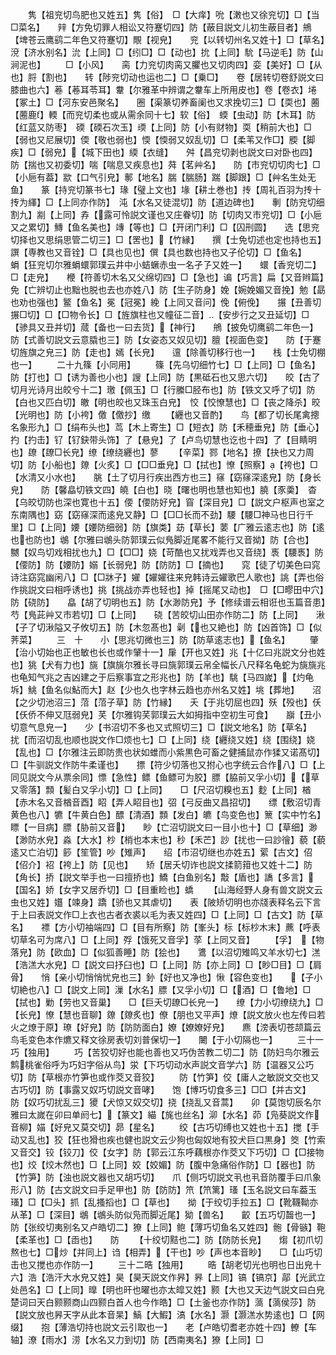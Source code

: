 <!-- { "loadSidebar": true } -->
　　隽【祖兖切鸟肥也又姓五】隽【俗】　□【大痒】吮【潄也又徐兖切】□【当□菜名】　　辡【方免切罪人相讼又符蹇切四】防【蔽目説文儿初生蔽目者】鴘【埤苍云鹰鹞二年色又符蹇切】覸【视皃】　　兖【以转切州名又姓十】□【草名】渷【济水别名】沇【上同】□【纼□】□【动也】抁【上同】馻【马逆毛】防【山涧泥也】
　　□【小风】　　脔【力兖切肉脔又臞也又切肉四】娈【美好】□【从也】脟【割也】　　转【陟兖切动也运也二】□【乗□】　　卷【居转切卷舒説文曰膝曲也六】菤【菤耳苓耳】韏【尔雅革中辨谓之韏车上所用皮也】卷【卷衣】埢【冢土】□【河东安邑聚名】　　圈【渠篆切养畜阑也又求挽切三】□【耎也】蔨【蔨鹿】輭【而兖切柔也或从需余同十七】软【俗】　蝡【虫动】防【木耳】防【红蓝又防枣】　碝【碝石次玉】瑌【上同】防【小有财物】耎【稍前大也】□【弱也又尼展切】偄【敬也弱也】愞【愞弱又奴乱切】□【柔苇又作□】腝【脚疾】□【弱皃】【城下田也】緛【衣缝】　　舛【昌兖切剥也説文曰对卧也四】防【揣也又初委切】喘【喘息又疾息也】荈【茗艸名】　　防【市兖切切肉七】□【小巵有葢】歂【口气引皃】鄟【地名】腨【腨肠】踹【脚跟】□【艸名生处无鱼】　　篆【持兖切篆书七】瑑【璧上文也】堟【耕土巻也】抟【周礼百羽为抟十抟为緷】□【上同亦作防】　沌【水名又徒混切】防【道边碑也】　　剸【防兖切细割九】剬【上同】孨【露可怜説文谨也又庄眷切】防【切肉又市兖切】□【小巵又之累切】鱄【鱼名美也】竱【等也】□【开闭门利】□【囚刑圆】　　选【思兖切择也又思绢思管二切三】□【罟也】【竹縁】　　撰【士免切述也定也持也五】譔【専教也又音铨】□【具也见也】僎【具也数也持也又子伦切】□【鱼名】　　蜎【狂兖切尔雅蜎蠉郭璞云井中小蛣蟩赤虫一名孑孒又姓一】　　蠉【香兖切二】□【走皃】　　楩【符善切木名又父绵切四】□【急也】谝【巧言】扁【又音辫篇】　　免【亡辨切止也黜也脱也去也亦姓八】防【生子防身】娩【婉娩媚又音挽】勉【勗也劝也强也】鳘【鱼名】冕【冠冕】絻【上同又音问】俛【俯俛】　　搌【丑善切搌□切】□【□物令长】□【旌旗柱也又幢征二音】【安步行之又丑延切】□【骖具又丑并切】蒇【备也一曰去货】【神行】　　鴘【披免切鹰鹞二年色一】　　防【式善切説文云意膬也三】防【女姿态又奴见切】膻【视面色变】　　防【于蹇切旌旗之皃三】防【走也】嫣【长皃】　　邅【除善切移行也一】　　栈【士免切棚也一】
　　二十九篠【小同用】
　　篠【先乌切细竹七】□【上同】□【鱼名】防【打也】□【诱为善也小也】謏【上同】防【黒砥石也又思六切】　　皎【古了切月光诗月出皎兮十二】璬【佩玉】□【行縢□胫布也】防【铁文又呼了切】防【白也又匹白切】皦【明也皎也又珠玉白皃】　恔【恔憭慧也】□【丧之降杀】晈【光明也】防【小袴】儌【儌抄】缴
　　【纒也又音酌】　　鸟【都了切长尾禽摠名象形九】□【绢布头也】茑【木上寄生】□【短衣】防【禾穂垂皃】防【垂心】扚【扚击】钌【钌鈌带头饰】了【悬皃】了【卢鸟切慧也讫也十四】了【目睛明也】镽【镽□长皃】缭【缭绕纒也】蓼
　　【辛菜】鄝【地名】撩【抉也又力周切】防【小船也】爒【火炙】□【□□垂皃】□【拭也】憭【照察】【袴也】□【水清又小水也】　　朓【土了切月行疾出西方也三】窱【窈窱深逺皃】防【身长皃】　　防【馨皛切铁文四】皢【白也】晓【曙也明也慧也知也】膮【豕羮】　杳【乌皎切防也深也寛也十五】偠【偠防好皃】窅【深目皃】□【説文户枢声也室之东南隅也】窈【窈窱深而逺皃又静】□【□□长而不劲】騕【騕□神马也日行千里】□【上同】婹【婹防细弱】防【旗类】苭【草长】葽【广雅云逺志也】防【逺也也防也】鴢【尔雅曰鴢头防郭璞云似鳬脚近尾畧不能行又音拗】防【合也】　　嬲【奴鸟切戏相扰也九】□【□□】娆【苛酷也又扰戏弄也又音绕】褭【騕褭】防【偠防】防【婹防】嫋【长弱皃】防【防防】□【摘也】　　窕【徒了切美色曰窕诗注窈窕幽闲八】□【□牀子】嬥【嬥嬥往来皃韩诗云嬥歌巴人歌也】誂【弄也俗作挑説文曰相呼诱也】挑【挑战亦弄也轻也】掉【摇尾又动也】　□【□疁田中穴】防【硗防】　　皛【胡了切明也五】防【水渺防皃】予【修续谱云相诳也玉篇音患】芍【鳬茈艸又市若切】□【上同】　　硗【苦皎切山田亦作防二】防【上同】　　湫【子了切湫隘又子攸切五】防【木忽髙也】劋【也又絶也】防【凶首饰】□【似荠菜】
　　三　十　　小【思兆切微也三】防【防草逺志也】【鱼名】
　　肇【治小切始也正也敏也长也或作肈十一】肁【开也又姓】兆【十亿曰兆説文分也姓也】狣【犬有力也】旐【旗旐尔雅长寻曰旐郭璞云帛全幅长八尺释名龟蛇为旐旐兆也龟知气兆之吉凶建之于后察事宜之形兆也】防【羊也】駣【马四嵗】【灼龟坼】鮡【鱼名似鮎而大】赵【少也久也字林云趋也亦州名又姓】垗【葬地】　　沼【之少切池沼三】菬【菬子草】防【竹縁】　　夭【于兆切屈也四】殀【殁也】仸【仸侨不伸又尫弱皃】芺【尔雅钩芺郭璞云大如拇指中空初生可食】　　巐【丑小切意气息皃一】　　少【书沼切不多也又式照切三】□【説文地名】防【草名】　　扰【而沼切乱也顺也説文作□烦也七】□【上同】绕【纒绕又姓】绕【围绕】娆【乱也】□【尔雅注云即防贵也状如蜼而小紫黒色可畜之健捕鼠亦作猱又诺髙切】□【牛驯説文作防牛柔谨也】　　摽【符少切落也又拊心也字统云合作八】□【上同见説文今从票余同】慓【急性】鳔【鱼鳔可为胶】膘【脇前又孚小切】【草又零落】顠【髪白又孚小切】□【上同】　　□【尺沼切糗也五】麨【上同】楢【赤木名又音楢音酉】眧【弄人眧目也】弨【弓反曲又昌招切】　　缥【敷沼切青黄色也八】犥【牛黄白色】醥【清酒】顠【发白】皫【鸟变色也】篻【实中竹名】瞟【一目病】膘【胁前又音】　　眇【亡沼切説文曰一目小也十】□【草细】渺【渺防水皃】淼【大水】杪【梢也本末也】秒【禾芒】訬【扰也一曰訬徻】藐【藐逺又亡泊切】篎【笙管】吵【雉声】　　绍【市沼切继也亦姓五】綤【古文】佋【佋介】袑【袴上】防【见也】　　矫【居夭切诈也説文揉箭箝也又姓十二】防【角长】挢【説文举手也一曰擅挢也】鱎【白鱼别名】敽【盾也】譑【多言】【国名】娇【女字又居乔切】□【目重睑也】蟜
　　【山海经野人身有兽文説文云虫也又姓】孂【竦身】蹻【骄也又其虐切】　　表【陂矫切明也亦牋表释名云下言于上曰表説文作□上衣也古者衣裘以毛为表又姓四】□【上同】□【古文】防【草名】　　褾【方小切袖端四】□【目有所察】防【峯头】标【标杪木末】藨【呼表切草名可为席八】□【上同】殍【饿死又音孚】莩【上同又音】
　　【孚】　【物落皃】防【欧血】□【似狐善睡】防【狯也】　　鷕【以沼切雉鸣又羊水切七】溔【浩溔大水皃】□【説文曰抒臼也】□【上同】防【亦上同】□【眇□目】□【肩骨】　　悄【亲小切悄悄忧皃也三】釥【好也又净也】愀【容色变也】　　【子小切絶也八】□【説文上同】漅【水名】膘【又孚小切】□【酒】□【鲁地】□【拭也】勦【劳也又音巢】　　□【巨夭切镽□长皃一】　　缭【力小切缭绕九】□【长皃】憭【慧也音聊】爒【爒炙也】僚【朋也又平声】燎【説文放火也左传曰若火之燎于原】璙【好皃】防【防防面白】嫽【嫽嫽好皃】　　麃【滂表切苍颉篇云鸟毛变色本作爊又释文徐房表切刘普保切一】　　闄【于小切隔也一】
　　三十一巧【独用】
　　巧【苦狡切好也能也善也又巧伪苦教二切二】防【防妇鸟尔雅云鹪桃雀俗呼为巧妇字俗从鸟】泶【下巧切动水声説文音学六】防【温器又公巧切】防【草根亦竹笋也或作茭又音狡】
　　防【竹笋】佼【庸人之敏説文交也又古巧切】防【事露又奴巧切説文音哮】　　饱【博巧切食多三】□□【并古文】　　防【奴巧切扰乱三】獿【犬惊又奴交切】挠【挠乱又音蒿】　　卯【莫饱切辰名尔雅曰太嵗在卯曰单阏七】【篆文】緢【旄也丝名】泖【水名】茆【凫葵説文作音柳】媌【好皃又莫交切】昴【星名】
　　绞【古巧切缚也又姓也十五】搅【手动又乱也】狡【狂也猾也疾也健也説文云少狗也匈奴地有狡犬巨口黒身】筊【竹索又音交】铰【铰刀】佼【女字】防【郭云江东呼藕根亦作茭又下巧切】□【□接物也】烄【烄木然也】□【上同】姣【姣媚】防【腹中急痛俗作防】□【器也】防【竹笋】防【浊也説文器也又胡巧切】　　爪【侧巧切説文丮也丮音防覆手曰爪象形八】防【古文説文曰手足甲也】防【防防】笊【笊篱】瑵【玉名説文曰车葢玉瑵】□【□头】抓【乱搔搯也】□【草也】　　拗【于绞切手拉五】□【靴韈靿亦从革】□【深目】鴢【鴢头防似凫而脚近尾】狕【兽名】　　齩【五巧切齧也一】　　防【张绞切夷别名又卢皓切二】獠【上同】鲍【薄巧切鱼名又姓四】骲【骨镞】鞄【柔革也】□【臿也】　　防
　　【十绞切黠也二】防【防防长皃】　　煼【初爪切熬也七】□炒【并同上】诌【相弄】【干也】吵【声也本音眇】　　□【山巧切击也又搅也亦作防一】
　　三十二晧【独用】
　　晧【胡老切光也明也日出皃十六】浩【浩汗大水皃又姓】昊【昊天説文作昦】昦【上同】镐【镐京】鄗【光武立处邑名】□【上同】曍【明也旰也曜也亦太皡又姓】颢【大也又天边气説文曰白皃楚词曰天白颢颢商山四颢白首人也今作皓】□【土釜也亦作防】薃【薃侯莎】防【説文放也昦天字从此本音杲】鰝【大鰕】滈【水名】灏【灏溔水势逺也】□【网缀】　　抱【薄浩切持也説文云引取也一】　　老【卢皓切耆老亦姓十四】轑【车轴】潦【雨水】涝【水名又力到切】防【西南夷名】獠【上同】□

